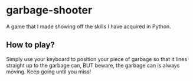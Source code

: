# garbage-shooter
A game that I made showing off the skills I have acquired in Python.

## How to play?
Simply use your keyboard to position your piece of garbage so that it lines straight up to the garbage can, BUT beware, the garbage can is always moving. Keep going until you miss!
